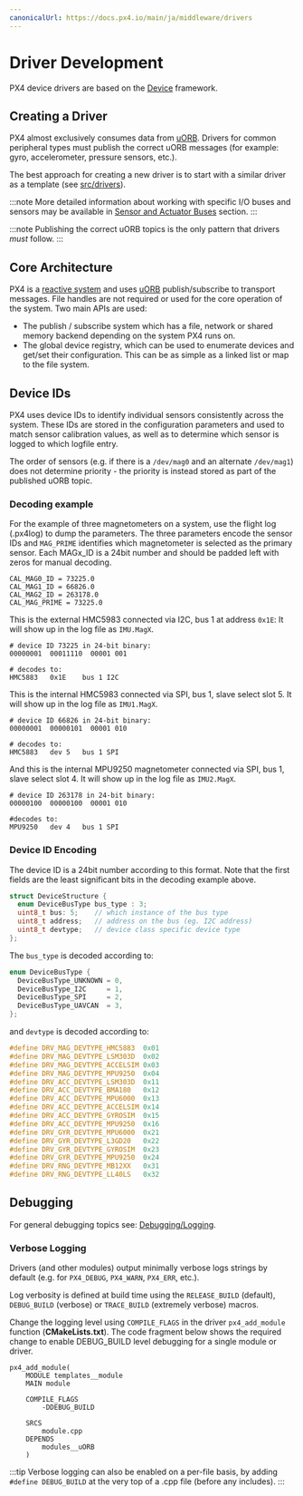 ```yaml
---
canonicalUrl: https://docs.px4.io/main/ja/middleware/drivers
---
```


# Driver Development

PX4 device drivers are based on the [Device](https://github.com/PX4/PX4-Autopilot/tree/release/1.14/src/lib/drivers/device) framework.

## Creating a Driver

PX4 almost exclusively consumes data from [uORB](../middleware/uorb.md). Drivers for common peripheral types must publish the correct uORB messages (for example: gyro, accelerometer, pressure sensors, etc.).

The best approach for creating a new driver is to start with a similar driver as a template (see [src/drivers](https://github.com/PX4/PX4-Autopilot/tree/release/1.14/src/drivers)).

:::note
More detailed information about working with specific I/O buses and sensors may be available in [Sensor and Actuator Buses](../sensor_bus/README.md) section.
:::

:::note
Publishing the correct uORB topics is the only pattern that drivers *must* follow.
:::

## Core Architecture

PX4 is a [reactive system](../concept/architecture.md) and uses [uORB](../middleware/uorb.md) publish/subscribe to transport messages. File handles are not required or used for the core operation of the system. Two main APIs are used:

* The publish / subscribe system which has a file, network or shared memory backend depending on the system PX4 runs on.
* The global device registry, which can be used to enumerate devices and get/set their configuration. This can be as simple as a linked list or map to the file system.

## Device IDs

PX4 uses device IDs to identify individual sensors consistently across the system. These IDs are stored in the configuration parameters and used to match sensor calibration values, as well as to determine which sensor is logged to which logfile entry.

The order of sensors (e.g. if there is a `/dev/mag0` and an alternate `/dev/mag1`) does not determine priority - the priority is instead stored as part of the published uORB topic.

### Decoding example

For the example of three magnetometers on a system, use the flight log (.px4log) to dump the parameters. The three parameters encode the sensor IDs and `MAG_PRIME` identifies which magnetometer is selected as the primary sensor. Each MAGx_ID is a 24bit number and should be padded left with zeros for manual decoding.


```
CAL_MAG0_ID = 73225.0
CAL_MAG1_ID = 66826.0
CAL_MAG2_ID = 263178.0
CAL_MAG_PRIME = 73225.0
```

This is the external HMC5983 connected via I2C, bus 1 at address `0x1E`: It will show up in the log file as `IMU.MagX`.

```
# device ID 73225 in 24-bit binary:
00000001  00011110  00001 001

# decodes to:
HMC5883   0x1E    bus 1 I2C
```

This is the internal HMC5983 connected via SPI, bus 1, slave select slot 5. It will show up in the log file as `IMU1.MagX`.

```
# device ID 66826 in 24-bit binary:
00000001  00000101  00001 010

# decodes to:
HMC5883   dev 5   bus 1 SPI
```

And this is the internal MPU9250 magnetometer connected via SPI, bus 1, slave select slot 4. It will show up in the log file as `IMU2.MagX`.

```
# device ID 263178 in 24-bit binary:
00000100  00000100  00001 010

#decodes to:
MPU9250   dev 4   bus 1 SPI
```

### Device ID Encoding

The device ID is a 24bit number according to this format. Note that the first fields are the least significant bits in the decoding example above.

```C
struct DeviceStructure {
  enum DeviceBusType bus_type : 3;
  uint8_t bus: 5;    // which instance of the bus type
  uint8_t address;   // address on the bus (eg. I2C address)
  uint8_t devtype;   // device class specific device type
};
```
The `bus_type` is decoded according to:

```C
enum DeviceBusType {
  DeviceBusType_UNKNOWN = 0,
  DeviceBusType_I2C     = 1,
  DeviceBusType_SPI     = 2,
  DeviceBusType_UAVCAN  = 3,
};
```

and `devtype` is decoded according to:

```C
#define DRV_MAG_DEVTYPE_HMC5883  0x01
#define DRV_MAG_DEVTYPE_LSM303D  0x02
#define DRV_MAG_DEVTYPE_ACCELSIM 0x03
#define DRV_MAG_DEVTYPE_MPU9250  0x04
#define DRV_ACC_DEVTYPE_LSM303D  0x11
#define DRV_ACC_DEVTYPE_BMA180   0x12
#define DRV_ACC_DEVTYPE_MPU6000  0x13
#define DRV_ACC_DEVTYPE_ACCELSIM 0x14
#define DRV_ACC_DEVTYPE_GYROSIM  0x15
#define DRV_ACC_DEVTYPE_MPU9250  0x16
#define DRV_GYR_DEVTYPE_MPU6000  0x21
#define DRV_GYR_DEVTYPE_L3GD20   0x22
#define DRV_GYR_DEVTYPE_GYROSIM  0x23
#define DRV_GYR_DEVTYPE_MPU9250  0x24
#define DRV_RNG_DEVTYPE_MB12XX   0x31
#define DRV_RNG_DEVTYPE_LL40LS   0x32
```

## Debugging

For general debugging topics see: [Debugging/Logging](../debug/README.md).

### Verbose Logging

Drivers (and other modules) output minimally verbose logs strings by default (e.g. for `PX4_DEBUG`, `PX4_WARN`, `PX4_ERR`, etc.).

Log verbosity is defined at build time using the `RELEASE_BUILD` (default), `DEBUG_BUILD` (verbose) or `TRACE_BUILD` (extremely verbose) macros.

Change the logging level using `COMPILE_FLAGS` in the driver `px4_add_module` function (**CMakeLists.txt**). The code fragment below shows the required change to enable DEBUG_BUILD level debugging for a single module or driver.

```
px4_add_module(
    MODULE templates__module
    MAIN module
```
```
    COMPILE_FLAGS
        -DDEBUG_BUILD
```
```
    SRCS
        module.cpp
    DEPENDS
        modules__uORB
    )
```

:::tip
Verbose logging can also be enabled on a per-file basis, by adding `#define DEBUG_BUILD` at the very top of a .cpp file (before any includes).
:::

